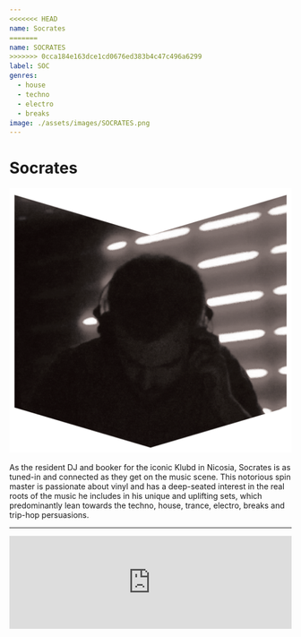 ```yaml
---
<<<<<<< HEAD
name: Socrates
=======
name: SOCRATES
>>>>>>> 0cca184e163dce1cd0676ed383b4c47c496a6299
label: SOC
genres:
  - house
  - techno
  - electro
  - breaks
image: ./assets/images/SOCRATES.png
---
```


# Socrates

![](./assets/images/SOCRATES.png)

As the resident DJ and booker for the iconic Klubd in Nicosia, Socrates is as tuned-in and connected as they get on the music scene. This notorious spin master is passionate about vinyl and has a deep-seated interest in the real roots of the music he includes in his unique and uplifting sets, which predominantly lean towards the techno, house, trance, electro, breaks and trip-hop persuasions.

---

<iframe width="100%" height="166" scrolling="no" frameborder="no" allow="autoplay" src="https://w.soundcloud.com/player/?url=https%3A//api.soundcloud.com/tracks/771152215&color=%231b1a65&auto_play=false&hide_related=true&show_comments=false&show_user=true&show_reposts=false&show_teaser=false"></iframe>
